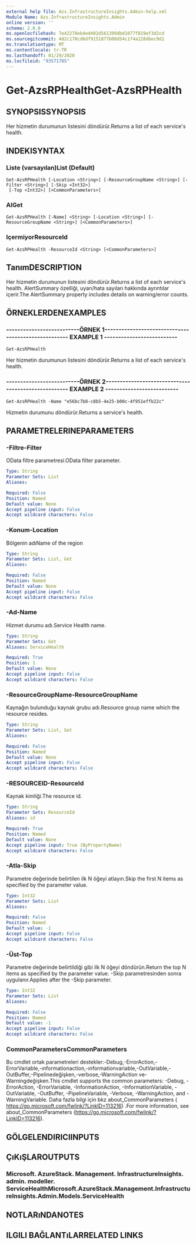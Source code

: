 ```yaml
---
external help file: Azs.InfrastructureInsights.Admin-help.xml
Module Name: Azs.InfrastructureInsights.Admin
online version: ''
schema: 2.0.0
ms.openlocfilehash: 7e42278eb4ed402d561399dbd1077f819ef3d2cd
ms.sourcegitcommit: 4d2c178cd6df9151877b08d54c1f4a228dbec9d1
ms.translationtype: MT
ms.contentlocale: tr-TR
ms.lasthandoff: 01/29/2020
ms.locfileid: "93571705"
---
```

# <span data-ttu-id="29611-101">Get-AzsRPHealth</span><span class="sxs-lookup"><span data-stu-id="29611-101">Get-AzsRPHealth</span></span>

## <span data-ttu-id="29611-102">SYNOPSIS</span><span class="sxs-lookup"><span data-stu-id="29611-102">SYNOPSIS</span></span>
<span data-ttu-id="29611-103">Her hizmetin durumunun listesini döndürür.</span><span class="sxs-lookup"><span data-stu-id="29611-103">Returns a list of each service's health.</span></span>

## <span data-ttu-id="29611-104">INDEKI</span><span class="sxs-lookup"><span data-stu-id="29611-104">SYNTAX</span></span>

### <span data-ttu-id="29611-105">Liste (varsayılan)</span><span class="sxs-lookup"><span data-stu-id="29611-105">List (Default)</span></span>
```
Get-AzsRPHealth [-Location <String>] [-ResourceGroupName <String>] [-Filter <String>] [-Skip <Int32>]
 [-Top <Int32>] [<CommonParameters>]
```

### <span data-ttu-id="29611-106">Al</span><span class="sxs-lookup"><span data-stu-id="29611-106">Get</span></span>
```
Get-AzsRPHealth [-Name] <String> [-Location <String>] [-ResourceGroupName <String>] [<CommonParameters>]
```

### <span data-ttu-id="29611-107">Içermiyor</span><span class="sxs-lookup"><span data-stu-id="29611-107">ResourceId</span></span>
```
Get-AzsRPHealth -ResourceId <String> [<CommonParameters>]
```

## <span data-ttu-id="29611-108">Tanım</span><span class="sxs-lookup"><span data-stu-id="29611-108">DESCRIPTION</span></span>
<span data-ttu-id="29611-109">Her hizmetin durumunun listesini döndürür.</span><span class="sxs-lookup"><span data-stu-id="29611-109">Returns a list of each service's health.</span></span> <span data-ttu-id="29611-110">AlertSummary özelliği, uyarı/hata sayıları hakkında ayrıntılar içerir.</span><span class="sxs-lookup"><span data-stu-id="29611-110">The AlertSummary property includes details on warning/error counts.</span></span>

## <span data-ttu-id="29611-111">ÖRNEKLERDEN</span><span class="sxs-lookup"><span data-stu-id="29611-111">EXAMPLES</span></span>

### <span data-ttu-id="29611-112">--------------------------ÖRNEK 1--------------------------</span><span class="sxs-lookup"><span data-stu-id="29611-112">-------------------------- EXAMPLE 1 --------------------------</span></span>
```
Get-AzsRPHealth
```

<span data-ttu-id="29611-113">Her hizmetin durumunun listesini döndürür.</span><span class="sxs-lookup"><span data-stu-id="29611-113">Returns a list of each service's health.</span></span>

### <span data-ttu-id="29611-114">--------------------------ÖRNEK 2--------------------------</span><span class="sxs-lookup"><span data-stu-id="29611-114">-------------------------- EXAMPLE 2 --------------------------</span></span>
```
Get-AzsRPHealth -Name "e56bc7b8-c8b5-4e25-b00c-4f951effb22c"
```

<span data-ttu-id="29611-115">Hizmetin durumunu döndürür.</span><span class="sxs-lookup"><span data-stu-id="29611-115">Returns a service's health.</span></span>

## <span data-ttu-id="29611-116">PARAMETRELERINE</span><span class="sxs-lookup"><span data-stu-id="29611-116">PARAMETERS</span></span>

### <span data-ttu-id="29611-117">-Filtre</span><span class="sxs-lookup"><span data-stu-id="29611-117">-Filter</span></span>
<span data-ttu-id="29611-118">OData filtre parametresi.</span><span class="sxs-lookup"><span data-stu-id="29611-118">OData filter parameter.</span></span>

```yaml
Type: String
Parameter Sets: List
Aliases: 

Required: False
Position: Named
Default value: None
Accept pipeline input: False
Accept wildcard characters: False
```

### <span data-ttu-id="29611-119">-Konum</span><span class="sxs-lookup"><span data-stu-id="29611-119">-Location</span></span>
<span data-ttu-id="29611-120">Bölgenin adı</span><span class="sxs-lookup"><span data-stu-id="29611-120">Name of the region</span></span>

```yaml
Type: String
Parameter Sets: List, Get
Aliases: 

Required: False
Position: Named
Default value: None
Accept pipeline input: False
Accept wildcard characters: False
```

### <span data-ttu-id="29611-121">-Ad</span><span class="sxs-lookup"><span data-stu-id="29611-121">-Name</span></span>
<span data-ttu-id="29611-122">Hizmet durumu adı.</span><span class="sxs-lookup"><span data-stu-id="29611-122">Service Health name.</span></span>

```yaml
Type: String
Parameter Sets: Get
Aliases: ServiceHealth

Required: True
Position: 1
Default value: None
Accept pipeline input: False
Accept wildcard characters: False
```

### <span data-ttu-id="29611-123">-ResourceGroupName</span><span class="sxs-lookup"><span data-stu-id="29611-123">-ResourceGroupName</span></span>
<span data-ttu-id="29611-124">Kaynağın bulunduğu kaynak grubu adı.</span><span class="sxs-lookup"><span data-stu-id="29611-124">Resource group name which the resource resides.</span></span>

```yaml
Type: String
Parameter Sets: List, Get
Aliases: 

Required: False
Position: Named
Default value: None
Accept pipeline input: False
Accept wildcard characters: False
```

### <span data-ttu-id="29611-125">-RESOURCEID</span><span class="sxs-lookup"><span data-stu-id="29611-125">-ResourceId</span></span>
<span data-ttu-id="29611-126">Kaynak kimliği.</span><span class="sxs-lookup"><span data-stu-id="29611-126">The resource id.</span></span>

```yaml
Type: String
Parameter Sets: ResourceId
Aliases: id

Required: True
Position: Named
Default value: None
Accept pipeline input: True (ByPropertyName)
Accept wildcard characters: False
```

### <span data-ttu-id="29611-127">-Atla</span><span class="sxs-lookup"><span data-stu-id="29611-127">-Skip</span></span>
<span data-ttu-id="29611-128">Parametre değerinde belirtilen ilk N öğeyi atlayın.</span><span class="sxs-lookup"><span data-stu-id="29611-128">Skip the first N items as specified by the parameter value.</span></span>

```yaml
Type: Int32
Parameter Sets: List
Aliases: 

Required: False
Position: Named
Default value: -1
Accept pipeline input: False
Accept wildcard characters: False
```

### <span data-ttu-id="29611-129">-Üst</span><span class="sxs-lookup"><span data-stu-id="29611-129">-Top</span></span>
<span data-ttu-id="29611-130">Parametre değerinde belirtildiği gibi ilk N öğeyi döndürün.</span><span class="sxs-lookup"><span data-stu-id="29611-130">Return the top N items as specified by the parameter value.</span></span>
<span data-ttu-id="29611-131">-Skip parametresinden sonra uygulanır.</span><span class="sxs-lookup"><span data-stu-id="29611-131">Applies after the -Skip parameter.</span></span>

```yaml
Type: Int32
Parameter Sets: List
Aliases: 

Required: False
Position: Named
Default value: -1
Accept pipeline input: False
Accept wildcard characters: False
```

### <span data-ttu-id="29611-132">CommonParameters</span><span class="sxs-lookup"><span data-stu-id="29611-132">CommonParameters</span></span>
<span data-ttu-id="29611-133">Bu cmdlet ortak parametreleri destekler:-Debug,-ErrorAction,-ErrorVariable,-ınformationaction,-ınformationvariable,-OutVariable,-OutBuffer,-Pipelinedeğişken,-verbose,-WarningAction ve-Warningdeğişken.</span><span class="sxs-lookup"><span data-stu-id="29611-133">This cmdlet supports the common parameters: -Debug, -ErrorAction, -ErrorVariable, -InformationAction, -InformationVariable, -OutVariable, -OutBuffer, -PipelineVariable, -Verbose, -WarningAction, and -WarningVariable.</span></span> <span data-ttu-id="29611-134">Daha fazla bilgi için bkz about_CommonParameters ( https://go.microsoft.com/fwlink/?LinkID=113216) .</span><span class="sxs-lookup"><span data-stu-id="29611-134">For more information, see about_CommonParameters (https://go.microsoft.com/fwlink/?LinkID=113216).</span></span>

## <span data-ttu-id="29611-135">GÖLGELENDIRICI</span><span class="sxs-lookup"><span data-stu-id="29611-135">INPUTS</span></span>

## <span data-ttu-id="29611-136">ÇıKıŞLAR</span><span class="sxs-lookup"><span data-stu-id="29611-136">OUTPUTS</span></span>

### <span data-ttu-id="29611-137">Microsoft. AzureStack. Management. InfrastructureInsights. admin. modeller. ServiceHealth</span><span class="sxs-lookup"><span data-stu-id="29611-137">Microsoft.AzureStack.Management.InfrastructureInsights.Admin.Models.ServiceHealth</span></span>

## <span data-ttu-id="29611-138">NOTLARıNDA</span><span class="sxs-lookup"><span data-stu-id="29611-138">NOTES</span></span>

## <span data-ttu-id="29611-139">ILGILI BAĞLANTıLAR</span><span class="sxs-lookup"><span data-stu-id="29611-139">RELATED LINKS</span></span>

